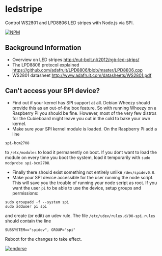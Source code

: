 # ledstripe

Control WS2801 and LPD8806 LED stripes with Node.js via SPI.

[![NPM](https://nodei.co/npm/ledstripe.png)](https://nodei.co/npm/ledstripe/)


Background Information
----------------------

* Overview on LED stripes http://nut-bolt.nl/2012/rgb-led-strips/
* The LPD8806 protocol explained https://github.com/adafruit/LPD8806/blob/master/LPD8806.cpp
* WS2801 datasheet http://www.adafruit.com/datasheets/WS2801.pdf

Can't access your SPI device?
-----------------------------

* Find out if your kernel has SPI support at all. Debian Wheezy should provide this as an out-of-the box feature. So with running Wheezy on a Raspberry Pi you should be fine. However, most of the very few distros for the Cubieboard might leave you out in the cold to bake your own kernel.
* Make sure your SPI kernel module is loaded. On the Raspberry Pi add a line
```
spi-bcm2708
```
to `/etc/modules` to load it permanently on boot. If you dont want to load the module on every time you boot the system, load it temporarily with `sudo modprobe spi-bcm2708`.
* Finally there should exist something not entirely unlike `/dev/spidev0.0`.
* Make your SPI device accessible for the user running the node script. This will save you the trouble of running your node script as root. If you want the user `pi` to be able to use the device, setup groups and permissions:
```
sudo groupadd -f --system spi
sudo adduser pi spi
```
and create (or edit) an udev rule. The file `/etc/udev/rules.d/90-spi.rules` should contain the line
```
SUBSYSTEM=="spidev", GROUP="spi"
```
Reboot for the changes to take effect.


[![endorse](https://api.coderwall.com/alxlo/endorsecount.png)](https://coderwall.com/alxlo)

